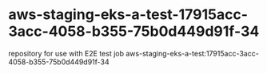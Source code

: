 # aws-staging-eks-a-test-17915acc-3acc-4058-b355-75b0d449d91f-34
repository for use with E2E test job aws-staging-eks-a-test:17915acc-3acc-4058-b355-75b0d449d91f-34
